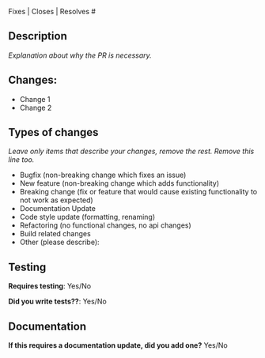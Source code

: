 Fixes | Closes | Resolves #

## Description

_Explanation about why the PR is necessary._

## Changes:

- Change 1
- Change 2

## Types of changes

_Leave only items that describe your changes, remove the rest. Remove this line too._

- Bugfix (non-breaking change which fixes an issue)
- New feature (non-breaking change which adds functionality)
- Breaking change (fix or feature that would cause existing functionality to not work as expected)
- Documentation Update
- Code style update (formatting, renaming)
- Refactoring (no functional changes, no api changes)
- Build related changes
- Other (please describe): 

## Testing

**Requires testing**: Yes/No

**Did you write tests??**: Yes/No

## Documentation

**If this requires a documentation update, did you add one?** Yes/No

